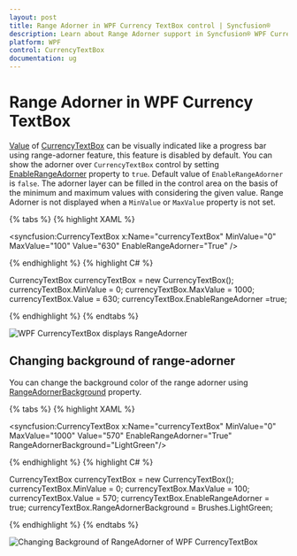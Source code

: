 ```yaml
---
layout: post
title: Range Adorner in WPF Currency TextBox control | Syncfusion®
description: Learn about Range Adorner support in Syncfusion® WPF Currency TextBox control, its elements and more details.
platform: WPF
control: CurrencyTextBox 
documentation: ug
---
```


# Range Adorner in WPF Currency TextBox

[Value](https://help.syncfusion.com/cr/wpf/Syncfusion.Windows.Shared.CurrencyTextBox.html#Syncfusion_Windows_Shared_CurrencyTextBox_Value) of [CurrencyTextBox](https://www.syncfusion.com/wpf-ui-controls/currency-textbox) can be visually indicated like a progress bar using range-adorner feature, this feature is disabled by default. You can show the adorner over `CurrencyTextBox` control by setting [EnableRangeAdorner](https://help.syncfusion.com/cr/wpf/Syncfusion.Windows.Shared.EditorBase.html#Syncfusion_Windows_Shared_EditorBase_EnableRangeAdorner) property to `true`. Default value of `EnableRangeAdorner` is `false`. The adorner layer can be filled in the control area on the basis of the minimum and maximum values with considering the given value. Range Adorner is not displayed when a `MinValue` or `MaxValue` property is not set.

{% tabs %}
{% highlight XAML %}

<syncfusion:CurrencyTextBox x:Name="currencyTextBox" MinValue="0" MaxValue="100" Value="630"  EnableRangeAdorner="True" />

{% endhighlight %}
{% highlight C# %}

CurrencyTextBox currencyTextBox = new CurrencyTextBox();
currencyTextBox.MinValue = 0;
currencyTextBox.MaxValue = 1000;
currencyTextBox.Value = 630;
currencyTextBox.EnableRangeAdorner =true;

{% endhighlight %}
{% endtabs %}

![WPF CurrencyTextBox displays RangeAdorner](Range-Adorner_images/wpf-currency-textbox-range-adorner.png)

## Changing background of range-adorner

You can change the background color of the range adorner using [RangeAdornerBackground](https://help.syncfusion.com/cr/wpf/Syncfusion.Windows.Shared.EditorBase.html#Syncfusion_Windows_Shared_EditorBase_RangeAdornerBackground) property.

{% tabs %}
{% highlight XAML %}

<syncfusion:CurrencyTextBox x:Name="currencyTextBox" MinValue="0" MaxValue="1000" Value="570"  EnableRangeAdorner="True" RangeAdornerBackground="LightGreen"/>

{% endhighlight %}
{% highlight C# %}

CurrencyTextBox currencyTextBox = new CurrencyTextBox();
currencyTextBox.MinValue = 0;
currencyTextBox.MaxValue = 100;
currencyTextBox.Value = 570;
currencyTextBox.EnableRangeAdorner = true;
currencyTextBox.RangeAdornerBackground = Brushes.LightGreen;

{% endhighlight %}
{% endtabs %}

![Changing Background of RangeAdorner of WPF CurrencyTextBox](Range-Adorner_images/wpf-currency-textbox-range-adorner-background.png)
